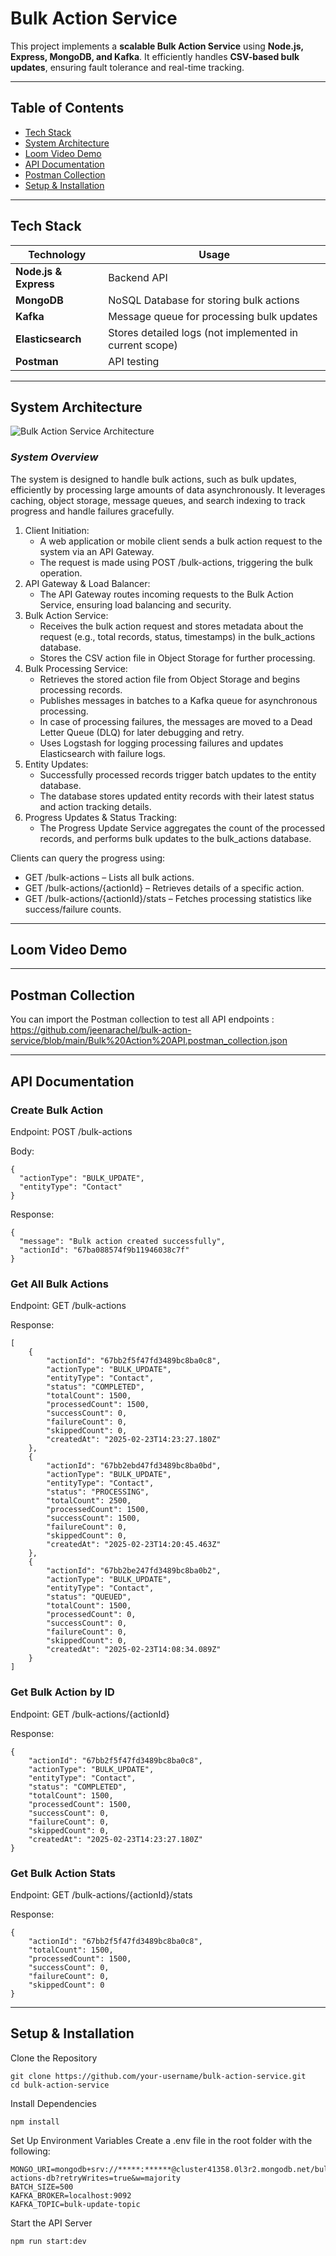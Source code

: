 # Bulk Action Service

This project implements a **scalable Bulk Action Service** using **Node.js, Express, MongoDB, and Kafka**. It efficiently handles **CSV-based bulk updates**, ensuring fault tolerance and real-time tracking.

---

## Table of Contents
- [Tech Stack](#️-tech-stack)
- [System Architecture](#️-system-architecture)
- [Loom Video Demo](#-loom-video-demo)
- [API Documentation](#-api-documentation)
- [Postman Collection](#-postman-collection)
- [Setup & Installation](#-setup--installation)
  
---

## Tech Stack
| **Technology** | **Usage** |
|--------------|----------|
| **Node.js & Express** | Backend API |
| **MongoDB** | NoSQL Database for storing bulk actions |
| **Kafka** | Message queue for processing bulk updates |
| **Elasticsearch** | Stores detailed logs (not implemented in current scope) |
| **Postman** | API testing |

---

## System Architecture
![Bulk Action Service Architecture](https://github.com/user-attachments/assets/6772191e-75a1-46a5-91f7-6df2838105d6)

### ***System Overview*** ###
The system is designed to handle bulk actions, such as bulk updates, efficiently by processing large amounts of data asynchronously. It leverages caching, object storage, message queues, and search indexing to track progress and handle failures gracefully.

1. Client Initiation:
   - A web application or mobile client sends a bulk action request to the system via an API Gateway.
   - The request is made using POST /bulk-actions, triggering the bulk operation.
2. API Gateway & Load Balancer:
   - The API Gateway routes incoming requests to the Bulk Action Service, ensuring load balancing and security.
3. Bulk Action Service:
   - Receives the bulk action request and stores metadata about the request (e.g., total records, status, timestamps) in the bulk_actions database.
   - Stores the CSV action file in Object Storage for further processing.
4. Bulk Processing Service:
   - Retrieves the stored action file from Object Storage and begins processing records.
   - Publishes messages in batches to a Kafka queue for asynchronous processing.
   - In case of processing failures, the messages are moved to a Dead Letter Queue (DLQ) for later debugging and retry.
   - Uses Logstash for logging processing failures and updates Elasticsearch with failure logs.
5. Entity Updates:
   - Successfully processed records trigger batch updates to the entity database.
   - The database stores updated entity records with their latest status and action tracking details.
6. Progress Updates & Status Tracking:
   - The Progress Update Service aggregates the count of the processed records, and performs bulk updates to the bulk_actions database.

Clients can query the progress using:
- GET /bulk-actions – Lists all bulk actions.
- GET /bulk-actions/{actionId} – Retrieves details of a specific action.
- GET /bulk-actions/{actionId}/stats – Fetches processing statistics like success/failure counts.

---

## Loom Video Demo



---

## Postman Collection

You can import the Postman collection to test all API endpoints : https://github.com/jeenarachel/bulk-action-service/blob/main/Bulk%20Action%20API.postman_collection.json

---

## API Documentation

### Create Bulk Action
Endpoint: POST /bulk-actions

Body:
```
{
  "actionType": "BULK_UPDATE",
  "entityType": "Contact"
}
```
Response:
```
{
  "message": "Bulk action created successfully",
  "actionId": "67ba088574f9b11946038c7f"
}
```

### Get All Bulk Actions
Endpoint: GET /bulk-actions

Response:
```
[
    {
        "actionId": "67bb2f5f47fd3489bc8ba0c8",
        "actionType": "BULK_UPDATE",
        "entityType": "Contact",
        "status": "COMPLETED",
        "totalCount": 1500,
        "processedCount": 1500,
        "successCount": 0,
        "failureCount": 0,
        "skippedCount": 0,
        "createdAt": "2025-02-23T14:23:27.180Z"
    },
    {
        "actionId": "67bb2ebd47fd3489bc8ba0bd",
        "actionType": "BULK_UPDATE",
        "entityType": "Contact",
        "status": "PROCESSING",
        "totalCount": 2500,
        "processedCount": 1500,
        "successCount": 1500,
        "failureCount": 0,
        "skippedCount": 0,
        "createdAt": "2025-02-23T14:20:45.463Z"
    },
    {
        "actionId": "67bb2be247fd3489bc8ba0b2",
        "actionType": "BULK_UPDATE",
        "entityType": "Contact",
        "status": "QUEUED",
        "totalCount": 1500,
        "processedCount": 0,
        "successCount": 0,
        "failureCount": 0,
        "skippedCount": 0,
        "createdAt": "2025-02-23T14:08:34.089Z"
    }
]
```

### Get Bulk Action by ID
Endpoint: GET /bulk-actions/{actionId}

Response:
```
{
    "actionId": "67bb2f5f47fd3489bc8ba0c8",
    "actionType": "BULK_UPDATE",
    "entityType": "Contact",
    "status": "COMPLETED",
    "totalCount": 1500,
    "processedCount": 1500,
    "successCount": 0,
    "failureCount": 0,
    "skippedCount": 0,
    "createdAt": "2025-02-23T14:23:27.180Z"
}
```

### Get Bulk Action Stats
Endpoint: GET /bulk-actions/{actionId}/stats

Response:
```
{
    "actionId": "67bb2f5f47fd3489bc8ba0c8",
    "totalCount": 1500,
    "processedCount": 1500,
    "successCount": 0,
    "failureCount": 0,
    "skippedCount": 0
}
```

---

## Setup & Installation

Clone the Repository
```
git clone https://github.com/your-username/bulk-action-service.git
cd bulk-action-service
```
Install Dependencies
```
npm install
```
Set Up Environment Variables
Create a .env file in the root folder with the following:
```
MONGO_URI=mongodb+srv://*****:******@cluster41358.0l3r2.mongodb.net/bulk-actions-db?retryWrites=true&w=majority
BATCH_SIZE=500
KAFKA_BROKER=localhost:9092
KAFKA_TOPIC=bulk-update-topic
```
Start the API Server
```
npm run start:dev
```

